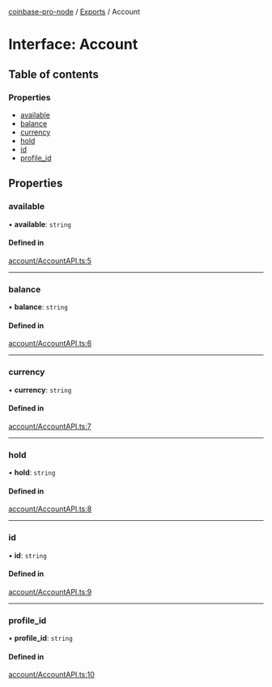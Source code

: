 [coinbase-pro-node](../README.md) / [Exports](../modules.md) / Account

# Interface: Account

## Table of contents

### Properties

- [available](Account.md#available)
- [balance](Account.md#balance)
- [currency](Account.md#currency)
- [hold](Account.md#hold)
- [id](Account.md#id)
- [profile_id](Account.md#profile_id)

## Properties

### available

• **available**: `string`

#### Defined in

[account/AccountAPI.ts:5](https://github.com/bennycode/coinbase-pro-node/blob/2016513/src/account/AccountAPI.ts#L5)

---

### balance

• **balance**: `string`

#### Defined in

[account/AccountAPI.ts:6](https://github.com/bennycode/coinbase-pro-node/blob/2016513/src/account/AccountAPI.ts#L6)

---

### currency

• **currency**: `string`

#### Defined in

[account/AccountAPI.ts:7](https://github.com/bennycode/coinbase-pro-node/blob/2016513/src/account/AccountAPI.ts#L7)

---

### hold

• **hold**: `string`

#### Defined in

[account/AccountAPI.ts:8](https://github.com/bennycode/coinbase-pro-node/blob/2016513/src/account/AccountAPI.ts#L8)

---

### id

• **id**: `string`

#### Defined in

[account/AccountAPI.ts:9](https://github.com/bennycode/coinbase-pro-node/blob/2016513/src/account/AccountAPI.ts#L9)

---

### profile_id

• **profile_id**: `string`

#### Defined in

[account/AccountAPI.ts:10](https://github.com/bennycode/coinbase-pro-node/blob/2016513/src/account/AccountAPI.ts#L10)
